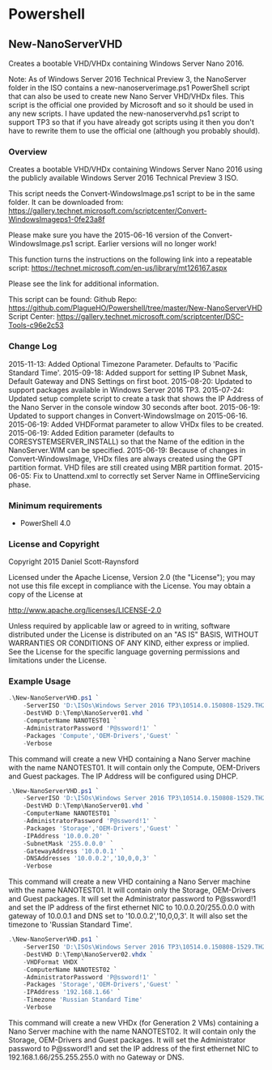 Powershell
==========

## New-NanoServerVHD
Creates a bootable VHD/VHDx containing Windows Server Nano 2016.

Note: As of Windows Server 2016 Technical Preview 3, the NanoServer folder in the ISO contains a new-nanoserverimage.ps1 PowerShell script that can also be used to create new Nano Server VHD/VHDx files. This script is the official one provided by Microsoft and so it should be used in any new scripts. I have updated the new-nanoservervhd.ps1 script to support TP3 so that if you have already got scripts using it then you don't have to rewrite them to use the official one (although you probably should).

### Overview
Creates a bootable VHD/VHDx containing Windows Server Nano 2016 using the publicly available Windows Server 2016 Technical Preview 3 ISO.

This script needs the Convert-WindowsImage.ps1 script to be in the same folder. It can be downloaded from:
https://gallery.technet.microsoft.com/scriptcenter/Convert-WindowsImageps1-0fe23a8f

Please make sure you have the 2015-06-16 version of the Convert-WindowsImage.ps1 script. Earlier versions will no longer work!

This function turns the instructions on the following link into a repeatable script:
https://technet.microsoft.com/en-us/library/mt126167.aspx

Please see the link for additional information.

This script can be found:
Github Repo: https://github.com/PlagueHO/Powershell/tree/master/New-NanoServerVHD
Script Center: https://gallery.technet.microsoft.com/scriptcenter/DSC-Tools-c96e2c53

### Change Log
2015-11-13: Added Optional Timezone Parameter. Defaults to 'Pacific Standard Time'.
2015-09-18: Added support for setting IP Subnet Mask, Default Gateway and DNS Settings on first boot.
2015-08-20: Updated to support packages available in Windows Server 2016 TP3.
2015-07-24: Updated setup complete script to create a task that shows the IP Address of the Nano Server in the console window 30 seconds after boot.
2015-06-19: Updated to support changes in Convert-WindowsImage on 2015-06-16.
2015-06-19: Added VHDFormat parameter to allow VHDx files to be created.
2015-06-19: Added Edition parameter (defaults to CORESYSTEMSERVER_INSTALL) so that the Name of the edition in the NanoServer.WIM can be specified. 
2015-06-19: Because of changes in Convert-WindowsImage, VHDx files are always created using the GPT partition format. VHD files are still created using MBR partition format.
2015-06-05: Fix to Unattend.xml to correctly set Server Name in OfflineServicing phase.

### Minimum requirements

- PowerShell 4.0


### License and Copyright

Copyright 2015 Daniel Scott-Raynsford

Licensed under the Apache License, Version 2.0 (the "License");
you may not use this file except in compliance with the License.
You may obtain a copy of the License at

http://www.apache.org/licenses/LICENSE-2.0

Unless required by applicable law or agreed to in writing, software
distributed under the License is distributed on an "AS IS" BASIS,
WITHOUT WARRANTIES OR CONDITIONS OF ANY KIND, either express or implied.
See the License for the specific language governing permissions and
limitations under the License.


### Example Usage
```powershell
.\New-NanoServerVHD.ps1 `
    -ServerISO 'D:\ISOs\Windows Server 2016 TP3\10514.0.150808-1529.TH2_RELEASE_SERVER_OEMRET_X64FRE_EN-US.ISO' `
    -DestVHD D:\Temp\NanoServer01.vhd `
    -ComputerName NANOTEST01 `
    -AdministratorPassword 'P@ssword!1' `
    -Packages 'Compute','OEM-Drivers','Guest' `
    -Verbose
```
This command will create a new VHD containing a Nano Server machine with the name NANOTEST01. It will contain only the Compute, OEM-Drivers and Guest packages. The IP Address will be configured using DHCP.

```powershell
.\New-NanoServerVHD.ps1 `
	-ServerISO 'D:\ISOs\Windows Server 2016 TP3\10514.0.150808-1529.TH2_RELEASE_SERVER_OEMRET_X64FRE_EN-US.ISO' `
	-DestVHD D:\Temp\NanoServer01.vhd `
	-ComputerName NANOTEST01 `
	-AdministratorPassword 'P@ssword!1' `
	-Packages 'Storage','OEM-Drivers','Guest' `
	-IPAddress '10.0.0.20' `
    -SubnetMask '255.0.0.0' `
    -GatewayAddress '10.0.0.1' `
    -DNSAddresses '10.0.0.2','10,0,0,3' `
	-Verbose
```

This command will create a new VHD containing a Nano Server machine with the name NANOTEST01. It will contain only the Storage, OEM-Drivers and Guest packages. It will set the Administrator password to P@ssword!1 and set the IP address of the first ethernet NIC to 10.0.0.20/255.0.0.0 with gateway of 10.0.0.1 and DNS set to '10.0.0.2','10,0,0,3'. It will also set the timezone to 'Russian Standard Time'.

```powershell
.\New-NanoServerVHD.ps1 `
	-ServerISO 'D:\ISOs\Windows Server 2016 TP3\10514.0.150808-1529.TH2_RELEASE_SERVER_OEMRET_X64FRE_EN-US' `
	-DestVHD D:\Temp\NanoServer02.vhdx `
	-VHDFormat VHDX `
	-ComputerName NANOTEST02 `
	-AdministratorPassword 'P@ssword!1' `
	-Packages 'Storage','OEM-Drivers','Guest' `
	-IPAddress '192.168.1.66' `
	-Timezone 'Russian Standard Time'
	-Verbose
```

This command will create a new VHDx (for Generation 2 VMs) containing a Nano Server machine with the name NANOTEST02. It will contain only the Storage, OEM-Drivers and Guest packages. It will set the Administrator password to P@ssword!1 and set the IP address of the first ethernet NIC to 192.168.1.66/255.255.255.0 with no Gateway or DNS.